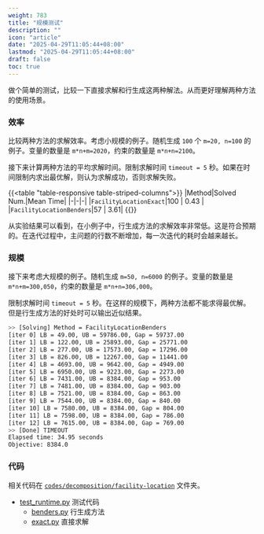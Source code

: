 ```yaml
---
weight: 783
title: "规模测试"
description: ""
icon: "article"
date: "2025-04-29T11:05:44+08:00"
lastmod: "2025-04-29T11:05:44+08:00"
draft: false
toc: true
---
```


做个简单的测试，比较一下直接求解和行生成这两种解法。从而更好理解两种方法的使用场景。

### 效率

比较两种方法的求解效率。考虑小规模的例子。随机生成 `100` 个 `m=20, n=100` 的例子。变量的数量是 `m*n+m=2020`，约束的数量是 `m*n+n=2100`。

接下来计算两种方法的平均求解时间。限制求解时间 `timeout = 5` 秒。如果在时间限制内求出最优解，则认为求解成功，否则求解失败。


{{<table  "table-responsive table-striped-columns">}}
|Method|Solved Num.|Mean Time|
|-|-|-|
|`FacilityLocationExact`|100 | 0.43 |
|`FacilityLocationBenders`|57 | 3.61|
{{</table>}}

从实验结果可以看到，在小例子中，行生成方法的求解效率非常低。这是符合预期的。在迭代过程中，主问题的行数不断增加，每一次迭代的耗时会越来越长。

### 规模

接下来考虑大规模的例子。随机生成 `m=50, n=6000` 的例子。变量的数量是 `m*n+m=300,050`，约束的数量是 `m*n+n=306,000`。

限制求解时间 `timeout = 5` 秒。在这样的规模下，两种方法都不能求得最优解。但是行生成方法的好处时可以输出近似结果。

```bash
>> [Solving] Method = FacilityLocationBenders
[iter 0] LB = 49.00, UB = 59786.00, Gap = 59737.00
[iter 1] LB = 122.00, UB = 25893.00, Gap = 25771.00
[iter 2] LB = 277.00, UB = 17573.00, Gap = 17296.00
[iter 3] LB = 826.00, UB = 12267.00, Gap = 11441.00
[iter 4] LB = 4693.00, UB = 9642.00, Gap = 4949.00
[iter 5] LB = 6950.00, UB = 9223.00, Gap = 2273.00
[iter 6] LB = 7431.00, UB = 8384.00, Gap = 953.00
[iter 7] LB = 7481.00, UB = 8384.00, Gap = 903.00
[iter 8] LB = 7521.00, UB = 8384.00, Gap = 863.00
[iter 9] LB = 7544.00, UB = 8384.00, Gap = 840.00
[iter 10] LB = 7580.00, UB = 8384.00, Gap = 804.00
[iter 11] LB = 7598.00, UB = 8384.00, Gap = 786.00
[iter 12] LB = 7615.00, UB = 8384.00, Gap = 769.00
>> [Done] TIMEOUT
Elapsed time: 34.95 seconds
Objective: 8384.0
```

### 代码

相关代码在 [`codes/decomposition/facility-location`](https://github.com/xianqiu/linear-programming/tree/main/codes/decomposition/facility-location) 文件夹。

* [test_runtime.py](https://github.com/xianqiu/linear-programming/blob/main/codes/decomposition/facility-location/test_runtime.py) 测试代码
  * [benders.py](https://github.com/xianqiu/linear-programming/blob/main/codes/decomposition/facility-location/benders.py) 行生成方法
  * [exact.py](https://github.com/xianqiu/linear-programming/blob/main/codes/decomposition/facility-location/exact.py) 直接求解

